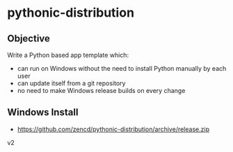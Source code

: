 # pythonic-distribution

## Objective

Write a Python based app template which:

- can run on Windows without the need to install Python manually by each user
- can update itself from a git repository
- no need to make Windows release builds on every change

## Windows Install

- https://github.com/zencd/pythonic-distribution/archive/release.zip

v2
